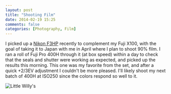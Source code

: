 ```yaml
---
layout: post
title: "Shooting Film"
date: 2014-02-19 15:25
comments: false
categories: [Photography, Film]
---
```


I picked up a [Nikon F3HP](http://www.flickr.com/photos/elithrar/12577451324/) recently to complement my Fuji X100, with the goal of taking it to Japan with me in April where I plan to shoot 90% film. I ran a roll of Fuji Pro 400H through it (at box speed) within a day to check that the seals and shutter were working as expected, and picked up the results this morning. This one was my favorite from the set, and after a quick +2/3EV adjustment I couldn't be more pleased. I'll likely shoot my next batch of 400H at ISO250 since the colors respond so well to it.

![Little Willy's](http://static.eatsleeprepeat.net/2014/_36_0233.jpg)
